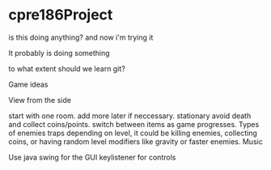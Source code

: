 # cpre186Project
is this doing anything?
and now i'm trying it

It probably is doing something

to what extent should we learn git?


Game ideas

View from the side

start with one room. add more later if neccessary.
stationary
avoid death and collect coins/points.
switch between items as game progresses.
Types of enemies
traps
depending on level, it could be killing enemies, collecting coins, or having random level modifiers like gravity or faster enemies.
Music

Use java swing for the GUI
keylistener for controls
